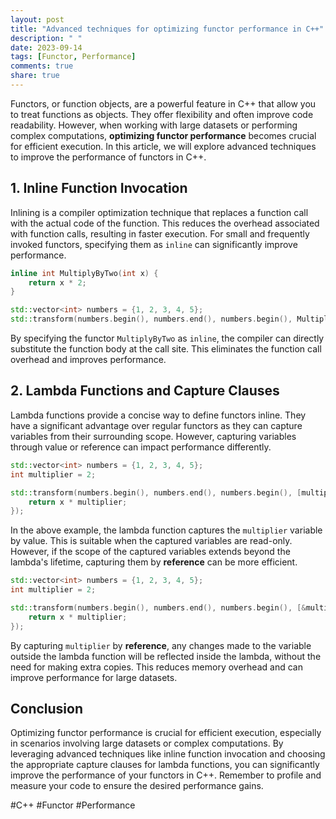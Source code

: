 ```yaml
---
layout: post
title: "Advanced techniques for optimizing functor performance in C++"
description: " "
date: 2023-09-14
tags: [Functor, Performance]
comments: true
share: true
---
```


Functors, or function objects, are a powerful feature in C++ that allow you to treat functions as objects. They offer flexibility and often improve code readability. However, when working with large datasets or performing complex computations, **optimizing functor performance** becomes crucial for efficient execution. In this article, we will explore advanced techniques to improve the performance of functors in C++.

## 1. Inline Function Invocation

Inlining is a compiler optimization technique that replaces a function call with the actual code of the function. This reduces the overhead associated with function calls, resulting in faster execution. For small and frequently invoked functors, specifying them as `inline` can significantly improve performance.

```cpp
inline int MultiplyByTwo(int x) {
    return x * 2;
}

std::vector<int> numbers = {1, 2, 3, 4, 5};
std::transform(numbers.begin(), numbers.end(), numbers.begin(), MultiplyByTwo);
```

By specifying the functor `MultiplyByTwo` as `inline`, the compiler can directly substitute the function body at the call site. This eliminates the function call overhead and improves performance.

## 2. Lambda Functions and Capture Clauses

Lambda functions provide a concise way to define functors inline. They have a significant advantage over regular functors as they can capture variables from their surrounding scope. However, capturing variables through value or reference can impact performance differently.

```cpp
std::vector<int> numbers = {1, 2, 3, 4, 5};
int multiplier = 2;

std::transform(numbers.begin(), numbers.end(), numbers.begin(), [multiplier](int x) {
    return x * multiplier;
});
```

In the above example, the lambda function captures the `multiplier` variable by value. This is suitable when the captured variables are read-only. However, if the scope of the captured variables extends beyond the lambda's lifetime, capturing them by **reference** can be more efficient.

```cpp
std::vector<int> numbers = {1, 2, 3, 4, 5};
int multiplier = 2;

std::transform(numbers.begin(), numbers.end(), numbers.begin(), [&multiplier](int x) {
    return x * multiplier;
});
```

By capturing `multiplier` by **reference**, any changes made to the variable outside the lambda function will be reflected inside the lambda, without the need for making extra copies. This reduces memory overhead and can improve performance for large datasets.

## Conclusion

Optimizing functor performance is crucial for efficient execution, especially in scenarios involving large datasets or complex computations. By leveraging advanced techniques like inline function invocation and choosing the appropriate capture clauses for lambda functions, you can significantly improve the performance of your functors in C++. Remember to profile and measure your code to ensure the desired performance gains.

#C++ #Functor #Performance